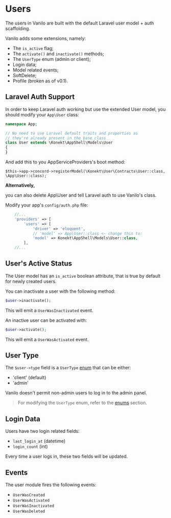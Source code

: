 # Users

The users in Vanilo are built with the default Laravel user model + auth
scaffolding.

Vanilo adds some extensions, namely:

- The `is_active` flag;
- The `activate()` and `inactivate()` methods;
- The `UserType` enum (admin or client);
- Login data;
- Model related events;
- SoftDelete;
- Profile (broken as of v0.1).

## Laravel Auth Support

In order to keep Laravel auth working but use the extended User model,
you should modify your `App\User` class:

```php
namespace App;

// No need to use Laravel default traits and properties as
// they're already present in the base class
class User extends \Konekt\AppShell\Models\User
{
}
```

And add this to you AppServiceProviders's boot method:

`$this->app->concord->registerModel(\Konekt\User\Contracts\User::class,
\App\User::class);`

**Alternatively,**

you can also delete App\User and tell Laravel auth to use Vanilo's class.

Modify your app's `config/auth.php` file:

```php
    //...
    'providers' => [
        'users' => [
            'driver' => 'eloquent',
            // 'model' => App\User::class <- change this to:
            'model' => Konekt\AppShell\Models\User::class,
        ],
    //...
```

## User's Active Status

The User model has an `is_active` boolean attribute, that is true by
default for newly created users.

You can inactivate a user with the following method:

```php
$user->inactivate();
```

This will emit a `UserWasInactivated` event.

An inactive user can be activated with:

```php
$user->activate();
```

This will emit a `UserWasActivated` event.

## User Type

The `$user->type` field is a `UserType` [enum](enums.md) that can be
either:

- 'client' (default)
- 'admin'

Vanilo doesn't permit non-admin users to log in to the admin panel.

> For modifying the `UserType` enum, refer to the [enums](enums.md) section.

## Login Data

Users have two login related fields:

- `last_login_at` (datetime)
- `login_count` (int)

Every time a user logs in, these two fields will be updated.

## Events

The user module fires the following events:

- `UserWasCreated`
- `UserWasActivated`
- `UserWasInactivated`
- `UserWasDeleted`
